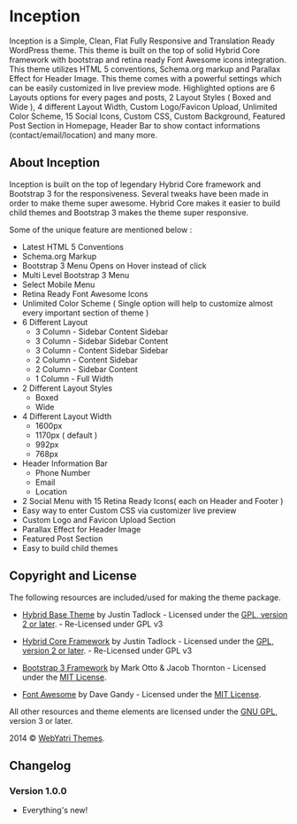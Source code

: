 # Inception

Inception is a Simple, Clean, Flat Fully Responsive and Translation Ready WordPress theme. This theme is built on the top of solid Hybrid Core framework with bootstrap and retina ready Font Awesome icons integration. This theme utilizes HTML 5 conventions, Schema.org markup and Parallax Effect for Header Image. This theme comes with a powerful settings which can be easily customized in live preview mode. Highlighted options are 6 Layouts options for every pages and posts, 2 Layout Styles ( Boxed and Wide ), 4 different Layout Width, Custom Logo/Favicon Upload, Unlimited Color Scheme, 15 Social Icons, Custom CSS, Custom Background, Featured Post Section in Homepage, Header Bar to show contact informations (contact/email/location) and many more.

## About Inception

Inception is built on the top of legendary Hybrid Core framework and Bootstrap 3 for the responsiveness. Several tweaks have been made in order to make theme super awesome. Hybrid Core makes it easier to build child themes and Bootstrap 3 makes the theme super responsive. 

Some of the unique feature are mentioned below :
* Latest HTML 5 Conventions
* Schema.org Markup
* Bootstrap 3 Menu Opens on Hover instead of click
* Multi Level Bootstrap 3 Menu
* Select Mobile Menu
* Retina Ready Font Awesome Icons
* Unlimited Color Scheme ( Single option will help to customize almost every important section of theme )
* 6 Different Layout 
	- 3 Column - Sidebar Content Sidebar
	- 3 Column - Sidebar Sidebar Content
	- 3 Column - Content Sidebar Sidebar
	- 2 Column - Content Sidebar
	- 2 Column - Sidebar Content
	- 1 Column - Full Width
* 2 Different Layout Styles
	- Boxed
	- Wide
* 4 Different Layout Width
	- 1600px
	- 1170px ( default )
	- 992px
	- 768px
* Header Information Bar
	- Phone Number
	- Email
	- Location
* 2 Social Menu with 15 Retina Ready Icons( each on Header and Footer )
* Easy way to enter Custom CSS via customizer live preview
* Custom Logo and Favicon Upload Section
* Parallax Effect for Header Image
* Featured Post Section
* Easy to build child themes

## Copyright and License

The following resources are included/used for making the theme package.

* [Hybrid Base Theme](https://github.com/justintadlock/hybrid-base) by Justin Tadlock - Licensed under the [GPL, version 2 or later](http://www.gnu.org/licenses/old-licenses/gpl-2.0.html). - Re-Licensed under GPL v3

* [Hybrid Core Framework](https://github.com/justintadlock/hybrid-core) by Justin Tadlock - Licensed under the [GPL, version 2 or later](http://www.gnu.org/licenses/old-licenses/gpl-2.0.html). - Re-Licensed under GPL v3

* [Bootstrap 3 Framework](http://getbootstrap.com) by Mark Otto & Jacob Thornton - Licensed under the [MIT License](http://opensource.org/licenses/mit-license.html).

* [Font Awesome](http://fontawesome.io/) by  Dave Gandy - Licensed under the [MIT License](http://opensource.org/licenses/mit-license.html).

All other resources and theme elements are licensed under the [GNU GPL](http://www.gnu.org/licenses/gpl-3.0.html), version 3 or later.

2014 &copy; [WebYatri Themes](http://webyatri.com/themes).

## Changelog

### Version 1.0.0

* Everything's new!